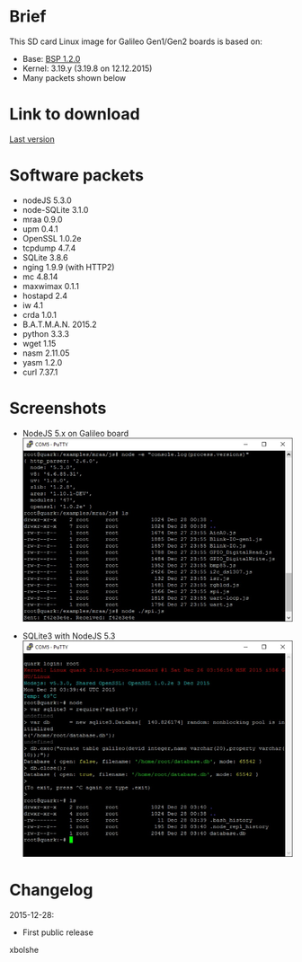 Brief
====
This SD card Linux image for Galileo Gen1/Gen2 boards is based on:
* Base: [BSP 1.2.0](https://downloadcenter.intel.com/download/23197/Intel-Quark-BSP)
* Kernel: 3.19.y (3.19.8 on 12.12.2015)
* Many packets shown below

Link to download
====
[Last version](https://relvarsoft.com/galileo/galileo_xbolshe_iot_1.2.0_kernel_v3.19.8_201512281.zip)


Software packets
====
* nodeJS 5.3.0
* node-SQLite 3.1.0
* mraa 0.9.0
* upm 0.4.1
* OpenSSL 1.0.2e
* tcpdump 4.7.4
* SQLite 3.8.6
* nging 1.9.9 (with HTTP2)
* mc 4.8.14
* maxwimax 0.1.1
* hostapd 2.4
* iw 4.1
* crda 1.0.1
* B.A.T.M.A.N. 2015.2
* python 3.3.3
* wget 1.15
* nasm 2.11.05
* yasm 1.2.0
* curl 7.37.1


Screenshots
====

* NodeJS 5.x on Galileo board
![alt tag](nodejs.jpg)

* SQLite3 with NodeJS 5.3
![alt tag](node_sqlite3.jpg)


Changelog
====
2015-12-28:
* First public release

xbolshe
